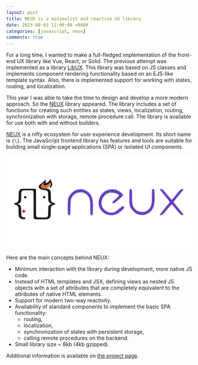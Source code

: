 ```yaml
---
layout: post
title: NEUX is a minimalist and reactive UX library
date: 2023-08-03 12:00:00 +0000
categories: [javascript, neux]
comments: true
---
```


For a long time, I wanted to make a full-fledged implementation of the front-end UX library like Vue, React, or Solid. The previous attempt was implemented as a library [LibUX](/2021/12/02/libux/). This library was based on JS classes and implements component rendering functionality based on an EJS-like template syntax. Also, there is implemented support for working with states, routing, and localization.

This year I was able to take the time to design and develop a more modern approach. So the [NEUX](https://github.com/meefik/neux) library appeared. The library includes a set of functions for creating such entities as states, views, localization, routing, synchronization with storage, remote procedure call. The library is available for use both with and without builders.

[NEUX](https://github.com/meefik/neux) is a nifty ecosystem for user experience development. Its short name is `{\}`. The JavaScript frontend library has features and tools are suitable for building small single-page applications (SPA) or isolated UI components.

![neux](/assets/images/neux.png "NEUX")

Here are the main concepts behind NEUX:

- Minimum interaction with the library during development, more native JS code.
- Instead of HTML templates and JSX, defining views as nested JS objects with a set of attributes that are completely equivalent to the attributes of native HTML elements.
- Support for modern two-way reactivity.
- Availability of standard components to implement the basic SPA functionality:
  - routing,
  - localization,
  - synchronization of states with persistent storage,
  - calling remote procedures on the backend.
- Small library size ~ 8kb (4kb gzipped).

Additional information is available on [the project page](/neux).
